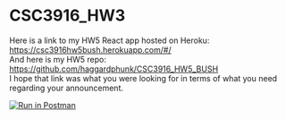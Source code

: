# CSC3916_HW3

Here is a link to my HW5 React app hosted on Heroku: https://csc3916hw5bush.herokuapp.com/#/
<br>
And here is my HW5 repo: https://github.com/haggardphunk/CSC3916_HW5_BUSH
<br>
I hope that link was what you were looking for in terms of what you need regarding your announcement. 

[![Run in Postman](https://run.pstmn.io/button.svg)](https://app.getpostman.com/run-collection/be31cffa5bb0da3cc789)